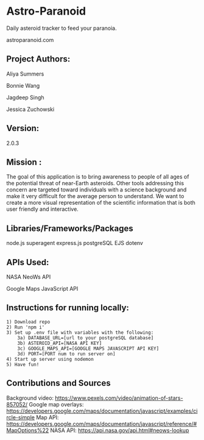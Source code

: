 # Astro-Paranoid

Daily asteroid tracker to feed your paranoia.

astroparanoid.com

## Project Authors:
Aliya Summers

Bonnie Wang 

Jagdeep Singh

Jessica Zuchowski

## Version:
2.0.3

## Mission :

  The goal of this application is to bring awareness to people of all ages of the potential threat of near-Earth asteroids. Other tools addressing this concern are targeted toward individuals with a science background and make it very difficult for the average person to understand. We want to create a more visual representation of the scientific information that is both user friendly and interactive.

## Libraries/Frameworks/Packages
node.js
superagent
express.js
postgreSQL
EJS
dotenv

## APIs Used:
NASA NeoWs API

Google Maps JavaScript API

## Instructions for running locally:
    1) Download repo
    2) Run 'npm i'
    3) Set up .env file with variables with the following:
        3a) DATABASE_URL=[url to your postgreSQL database]
        3b) ASTEROID_API=[NASA API KEY]
        3c) GOOGLE_MAPS_API=[GOOGLE MAPS JAVASCRIPT API KEY]
        3d) PORT=[PORT num to run server on]
    4) Start up server using nodemon
    5) Have fun!

## Contributions and Sources
Background video: https://www.pexels.com/video/animation-of-stars-857052/
Google map overlays: https://developers.google.com/maps/documentation/javascript/examples/circle-simple
Map API: https://developers.google.com/maps/documentation/javascript/reference/#MapOptions%22
NASA API: https://api.nasa.gov/api.html#neows-lookup


